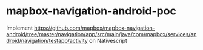 # mapbox-navigation-android-poc

Implement https://github.com/mapbox/mapbox-navigation-android/tree/master/navigation/app/src/main/java/com/mapbox/services/android/navigation/testapp/activity on Nativescript

